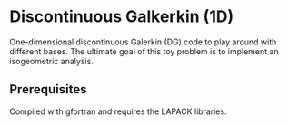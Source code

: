 # Discontinuous Galkerkin (1D)

One-dimensional discontinuous Galerkin (DG) code to play around with different bases. The ultimate goal of this toy problem is to implement an isogeometric analysis.

## Prerequisites

Compiled with gfortran and requires the LAPACK libraries.
